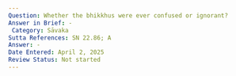 ```yaml
---
Question: Whether the bhikkhus were ever confused or ignorant?
Answer in Brief: -
 Category: Sāvaka
Sutta References: SN 22.86; A
Answer: -
Date Entered: April 2, 2025
Review Status: Not started
---
```

